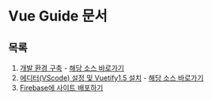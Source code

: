 # Vue Guide 문서

## 목록
1. [개발 환경 구축](document_01.md) - [해당 소스 바로가기](https://github.com/limseongeun/test-vuetify1.5/tree/8a5c512ba8c21934bc22da82184e29e4c3576371)
2. [에디터(VScode) 설정 및 Vuetify1.5 설치](document_02.md) - [해당 소스 바로가기](https://github.com/limseongeun/test-vuetify1.5/tree/77dd02ba33b49c44b7540deb026f4cb39b97040e)
3. [Firebase에 사이트 배포하기](document_03.md)
